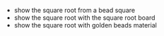 
- show the square root from a bead square 
- show the square root with the square root board
- show the square root with golden beads material
